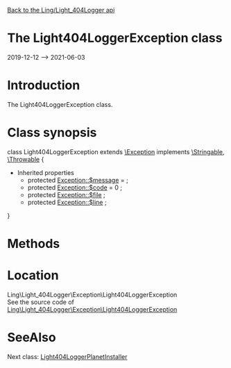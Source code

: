 [Back to the Ling/Light_404Logger api](https://github.com/lingtalfi/Light_404Logger/blob/master/doc/api/Ling/Light_404Logger.md)



The Light404LoggerException class
================
2019-12-12 --> 2021-06-03






Introduction
============

The Light404LoggerException class.



Class synopsis
==============


class <span class="pl-k">Light404LoggerException</span> extends [\Exception](http://php.net/manual/en/class.exception.php) implements [\Stringable](https://wiki.php.net/rfc/stringable), [\Throwable](http://php.net/manual/en/class.throwable.php) {

- Inherited properties
    - protected  [Exception::$message](#property-message) =  ;
    - protected  [Exception::$code](#property-code) = 0 ;
    - protected  [Exception::$file](#property-file) ;
    - protected  [Exception::$line](#property-line) ;

}






Methods
==============






Location
=============
Ling\Light_404Logger\Exception\Light404LoggerException<br>
See the source code of [Ling\Light_404Logger\Exception\Light404LoggerException](https://github.com/lingtalfi/Light_404Logger/blob/master/Exception/Light404LoggerException.php)



SeeAlso
==============
Next class: [Light404LoggerPlanetInstaller](https://github.com/lingtalfi/Light_404Logger/blob/master/doc/api/Ling/Light_404Logger/Light_PlanetInstaller/Light404LoggerPlanetInstaller.md)<br>
